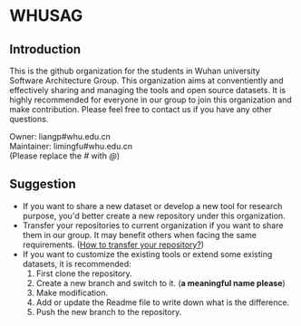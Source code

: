 # WHUSAG

## Introduction
This is the github organization for the students in Wuhan university Software Architecture Group. This organization aims at conventiently and effectively sharing and managing the tools and open source datasets. It is highly recommended for everyone in our group to join this organization and make contribution. Please feel free to contact us if you have any other questions.

Owner: liangp#whu.edu.cn  
Maintainer: limingfu#whu.edu.cn  
(Please replace the *#* with *@*)

## Suggestion
* If you want to share a new dataset or develop a new tool for research purpose, you'd better create a new repository under this organization.
* Transfer your repositories to current organization if you want to share them in our group. It may benefit others when facing the same requirements. ([How to transfer your repository?](https://docs.github.com/en/enterprise-server@3.3/repositories/creating-and-managing-repositories/transferring-a-repository))
* If you want to customize the existing tools or extend some existing datasets, it is recommended: 
  1. First clone the repository.
  2. Create a new branch and switch to it. (**a meaningful name please**)
  3. Make modification.
  4. Add or update the Readme file to write down what is the difference.
  5. Push the new branch to the repository.
